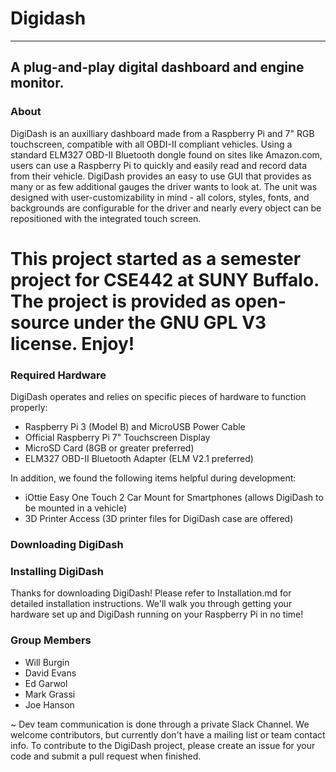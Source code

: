 # Digidash #
--------------------
## A plug-and-play digital dashboard and engine monitor. ##

### About ### 
DigiDash is an auxilliary dashboard made from a Raspberry Pi and 7" RGB touchscreen, compatible with 
all OBDI-II compliant vehicles. Using a standard ELM327 OBD-II Bluetooth dongle found on sites like 
Amazon.com, users can use a Raspberry Pi to quickly and easily read and record data from their vehicle. DigiDash provides an easy to use GUI that
provides as many or as few additional gauges the driver wants to look at. The unit was designed 
with user-customizability in mind - all colors, styles, fonts, and backgrounds are configurable
for the driver and nearly every object can be repositioned with the integrated touch screen.

This project started as a semester project for CSE442 at SUNY Buffalo. The project is provided as
open-source under the GNU GPL V3 license. Enjoy!
======================================================================
### Required Hardware ###
DigiDash operates and relies on specific pieces of hardware to function properly:
* Raspberry Pi 3 (Model B) and MicroUSB Power Cable
* Official Raspberry Pi 7" Touchscreen Display
* MicroSD Card (8GB or greater preferred)
* ELM327 OBD-II Bluetooth Adapter (ELM V2.1 preferred)

In addition, we found the following items helpful during development:
* iOttie Easy One Touch 2 Car Mount for Smartphones (allows DigiDash to be mounted in a vehicle)
* 3D Printer Access (3D printer files for DigiDash case are offered)

### Downloading DigiDash ###


### Installing DigiDash ###
Thanks for downloading DigiDash! Please refer to Installation.md for detailed installation
instructions. We'll walk you through getting your hardware set up and DigiDash running on
your Raspberry Pi in no time!

### Group Members ###
* Will Burgin
* David Evans
* Ed Garwol
* Mark Grassi
* Joe Hanson

~ Dev team communication is done through a private Slack Channel. We welcome
contributors, but currently don't have a mailing list or team contact info. To 
contribute to the DigiDash project, please create an issue for your code and submit a 
pull request when finished.
